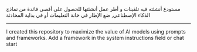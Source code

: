 مستودع أنشئته فيه تلقينات و أطر عمل أنشئتها للحصول على أقصى فائدة من نماذج الذكاء الإصطناعي, ضع الإطار في خانة التعليمات أو في بداية المحادثة

---

I created this repository to maximize the value of AI models using prompts and frameworks. Add a framework in the system instructions field or chat start


